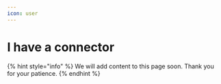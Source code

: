 ```yaml
---
icon: user
---
```


# I have a connector

{% hint style="info" %} We will add content to this page soon. Thank you for your patience. {% endhint %}

